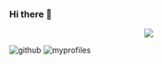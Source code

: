 ### Hi there 👋

<div align= "center">
    <img src="https://capsule-render.vercel.app/api?type=waving&color=0:dca0f8,100:9a1cab&height=120&text=seongeun%20github&animation=blink&fontColor=8c8c8c&fontSize=60" />
    </div>


    
![github](https://img.shields.io/badge/GitHub-100000?style=for-the-badge&logo=github&logoColor=white)
![myprofiles](https://github-readme-stats.vercel.app/api?username=seongeun223&theme=blue-green)

    
